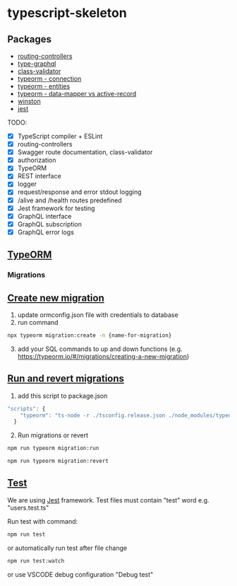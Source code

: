 # typescript-skeleton

## Packages
- [routing-controllers](https://github.com/typestack/routing-controllers)
- [type-graphql](https://typegraphql.com/)
- [class-validator](https://github.com/typestack/class-validator#validation-decorators)
- [typeorm - connection](https://typeorm.io/#/connection)
- [typeorm - entities](https://typeorm.io/#/entities)
- [typeorm - data-mapper vs active-record](https://typeorm.io/#/active-record-data-mapper)
- [winston](https://www.npmjs.com/package/winston)
- [jest](https://jestjs.io/)

TODO:

- [x] TypeScript compiler + ESLint
- [x] routing-controllers
- [x] Swagger route documentation, class-validator
- [x] authorization
- [x] TypeORM
- [x] REST interface
- [x] logger
- [x] request/response and error stdout logging
- [x] /alive and /health routes predefined
- [x] Jest framework for testing
- [x] GraphQL interface
- [x] GraphQL subscription
- [x] GraphQL error logs

## [TypeORM](https://typeorm.io/#/connection)

### Migrations

## [Create new migration](https://typeorm.io/#/migrations/creating-a-new-migration)

1. update ormconfig.json file with credentials to database
2. run command
```sh
npx typeorm migration:create -n {name-for-migration}
```
3. add your SQL commands to up and down functions (e.g. https://typeorm.io/#/migrations/creating-a-new-migration)

## [Run and revert migrations](https://typeorm.io/#/migrations/running-and-reverting-migrations)
1. add this script to package.json
```javascript
"scripts": {
    "typeorm": "ts-node -r ./tsconfig.release.json ./node_modules/typeorm/cli.js"  
  }
```
2. Run migrations or revert
```sh
npm run typeorm migration:run
```



```sh
npm run typeorm migration:revert
```

## [Test](https://jestjs.io/)
We are using [Jest](https://jestjs.io/) framework. Test files must contain "test" word e.g. "users.test.ts"

Run test with command:
```sh
npm run test
```

or automatically run test after file change
```sh
npm run test:watch
```

or use VSCODE debug configuration "Debug test"

